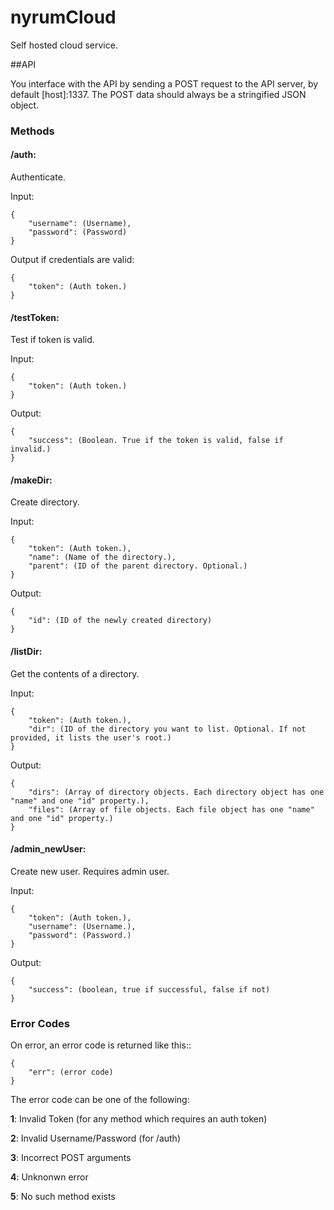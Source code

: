 nyrumCloud
==========

Self hosted cloud service.

##API

You interface with the API by sending a POST request to the API server, by default [host]:1337. The POST data should always be a stringified JSON object.

### Methods

#### **/auth**: 

Authenticate.

Input:

	{
		"username": (Username),
		"password": (Password)
	}

Output if credentials are valid:

	{
		"token": (Auth token.)
	}

#### **/testToken**:

Test if token is valid.

Input:

	{
		"token": (Auth token.)
	}

Output:

	{
		"success": (Boolean. True if the token is valid, false if invalid.)
	}

#### **/makeDir**:

Create directory.

Input:

	{
		"token": (Auth token.),
		"name": (Name of the directory.),
		"parent": (ID of the parent directory. Optional.)
	}

Output:

	{
		"id": (ID of the newly created directory)
	}

#### **/listDir**:

Get the contents of a directory.

Input:

	{
		"token": (Auth token.),
		"dir": (ID of the directory you want to list. Optional. If not provided, it lists the user's root.)
	}

Output:

	{
		"dirs": (Array of directory objects. Each directory object has one "name" and one "id" property.),
		"files": (Array of file objects. Each file object has one "name" and one "id" property.)
	}

#### **/admin_newUser**:

Create new user. Requires admin user.

Input:

	{
		"token": (Auth token.),
		"username": (Username.),
		"password": (Password.)
	}

Output:

	{
		"success": (boolean, true if successful, false if not)
	}

### Error Codes

On error, an error code is returned like this::

	{
		"err": (error code)
	}

The error code can be one of the following:

**1**:
Invalid Token (for any method which requires an auth token)

**2**:
Invalid Username/Password (for /auth)

**3**:
Incorrect POST arguments

**4**:
Unknonwn error

**5**:
No such method exists
